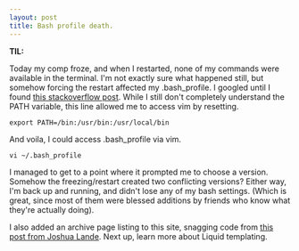 ```yaml
---
layout: post
title: Bash profile death.
---
```


**TIL:** 

Today my comp froze, and when I restarted, none of my commands were available in the terminal. I'm not exactly sure what happened still, but somehow forcing the restart affected my .bash_profile. I googled until I found [this stackoverflow post](http://stackoverflow.com/questions/21067625/how-to-restore-bash-profile-on-a-mac-none-of-my-unix-terminal-are-working). While I still don't completely understand the PATH variable, this line allowed me to access vim by resetting.

`export PATH=/bin:/usr/bin:/usr/local/bin`

And voila, I could access .bash_profile via vim. 

`vi ~/.bash_profile` 

I managed to get to a point where it prompted me to choose a version. Somehow the freezing/restart created two conflicting versions? Either way, I'm back up and running, and didn't lose any of my bash settings. (Which is great, since most of them were blessed additions by friends who know what they're actually doing).

I also added an archive page listing to this site, snagging code from [this post from Joshua Lande](http://joshualande.com/jekyll-github-pages-poole/). Next up, learn more about Liquid templating.

